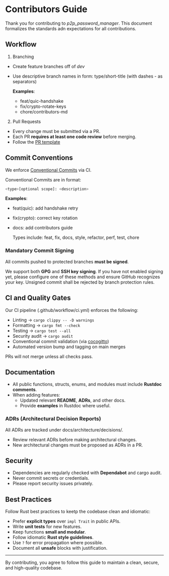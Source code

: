 # Contributors Guide

Thank you for contributing to *p2p_password_manager*.
This document formalizes the standards adn expectations for all contributions.

## Workflow

1. Branching

- Create feature branches off of *dev*
- Use descriptive branch names in form: type/short-title (with dashes - as separators)

  **Examples**:
  - feat/quic-handshake
  - fix/crypto-rotate-keys
  - chore/contributors-md

2. Pull Requests

- Every change must be submitted via a PR.
- Each PR **requires at least one code review** before merging.
- Follow the [PR template](.github/PULL_REQUEST_TEMPLATE.md)

## Commit Conventions

We enforce [Conventional Commits](https://www.conventionalcommits.org/en/v1.0.0/#specification) via CI.

Conventional Commits are in format:

  ```bash
  <type>[optional scope]: <description>
  ```

  **Examples**:

- feat(quic): add handshake retry
- fix(crypto): correct key rotation
- docs: add contributors guide

  Types include:
  feat, fix, docs, style, refactor, perf, test, chore

### Mandatory Commit Signing

All commits pushed to protected branches **must be signed**.

We support both **GPG** and **SSH key signing**. If you have not enabled signing yet, please configure one of these methods and ensure GitHub recognizes your key. Unsigned commit shall be rejected by branch protection rules.

## CI and Quality Gates

Our CI pipeline (.github/workflow/ci.yml) enforces the following:

- Linting -> ```cargo clippy -- -D warnings```
- Formatting -> ```cargo fmt --check```
- Testing -> ```cargo test --all```
- Security audit -> ```cargo audit```
- Conventional commit validation (via [cocogitto](https://github.com/cocogitto/cocogitto))
- Automated version bump and tagging on main merges

PRs will not merge unless all checks pass.

## Documentation

- All public functions, structs, enums, and modules must include **Rustdoc comments**.
- When adding features:
  - Updated relevant **README**, **ADRs**, and other docs.
  - Provide **examples** in Rustdoc where useful.

### ADRs (Architectural Decision Reports)

All ADRs are tracked under docs/architecture/decisions/.

- Review relevant ADRs before making architectural changes.
- New architectural changes must be proposed as ADRs in a PR.

## Security

- Dependencies are regularly checked with **Dependabot** and cargo audit.
- Never commit secrets or credentials.
- Please report security issues privately.

## Best Practices

Follow Rust best practices to keetp the codebase clean and idiomatic:

- Prefer **explicit types** over ```impl Trait``` in public APIs.
- Write **unit tests** for new features.
- Keep functions **small and modular**.
- Follow idiomatic **Rust style guidelines**.
- Use ```?``` for error propagation where possible.
- Document all **unsafe** blocks with justification.

---

By contributing, you agree to follow this guide to maintain a clean, secure, and high-quality codebase.
